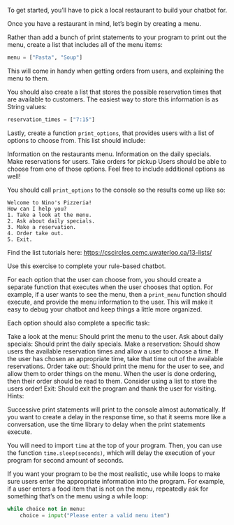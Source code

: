 To get started, you’ll have to pick a local restaurant to build your chatbot for.

Once you have a restaurant in mind, let’s begin by creating a menu.

Rather than add a bunch of print statements to your program to print out the menu, create a list that includes all of the menu items:

```python
menu = ["Pasta", "Soup"]
```
This will come in handy when getting orders from users, and explaining the menu to them.

You should also create a list that stores the possible reservation times that are available to customers. The easiest way to store this information is as String values:

```python
reservation_times = ["7:15"]
```
Lastly, create a function ```print_options```, that provides users with a list of options to choose from. This list should include:

Information on the restaurants menu.
Information on the daily specials.
Make reservations for users.
Take orders for pickup
Users should be able to choose from one of those options. Feel free to include additional options as well!

You should call ```print_options``` to the console so the results come up like so:
```
Welcome to Nino's Pizzeria!
How can I help you?
1. Take a look at the menu.
2. Ask about daily specials.
3. Make a reservation.
4. Order take out.
5. Exit.
```
 

Find the list tutorials here: https://cscircles.cemc.uwaterloo.ca/13-lists/ 

Use this exercise to complete your rule-based chatbot.

For each option that the user can choose from, you should create a separate function that executes when the user chooses that option. For example, if a user wants to see the menu, then a ```print_menu``` function should execute, and provide the menu information to the user. This will make it easy to debug your chatbot and keep things a little more organized.

Each option should also complete a specific task:

Take a look at the menu: Should print the menu to the user.
Ask about daily specials: Should print the daily specials.
Make a reservation: Should show users the available reservation times and allow a user to choose a time. If the user has chosen an appropriate time, take that time out of the available reservations.
Order take out: Should print the menu for the user to see, and allow them to order things on the menu. When the user is done ordering, then their order should be read to them. Consider using a list to store the users order!
Exit: Should exit the program and thank the user for visiting.
Hints:

Successive print statements will print to the console almost automatically. If you want to create a delay in the response time, so that it seems more like a conversation, use the time library to delay when the print statements execute.

You will need to import ```time``` at the top of your program. Then, you can use the function ```time.sleep(seconds)```, which will delay the execution of your program for second amount of seconds. 

If you want your program to be the most realistic, use while loops to make sure users enter the appropriate information into the program. For example, if a user enters a food item that is not on the menu, repeatedly ask for something that’s on the menu using a while loop:

```python
while choice not in menu:
    choice = input("Please enter a valid menu item")
```
